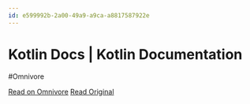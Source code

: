 ```yaml
---
id: e599992b-2a00-49a9-a9ca-a8817587922e
---
```


# Kotlin Docs | Kotlin Documentation
#Omnivore

[Read on Omnivore](https://omnivore.app/me/kotlin-docs-kotlin-documentation-18d9e74ba5d)
[Read Original](https://kotlinlang.org/docs/home.html)

